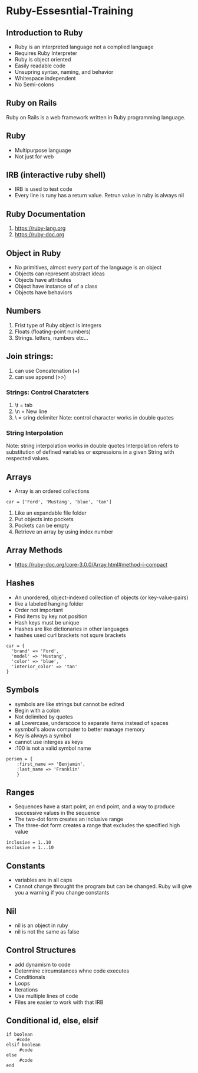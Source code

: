 # Ruby-Essesntial-Training

## Introduction to Ruby
-  Ruby is an interpreted language not a complied language
-  Requires Ruby Interpreter
-  Ruby is object oriented 
-  Easily readable code
-  Unsupring syntax, naming, and behavior
-  Whitespace independent
-  No Semi-colons

## Ruby on Rails
Ruby on Rails is a web framework written in Ruby programming language.

## Ruby
- Multipurpose language
- Not just for web

## IRB (interactive ruby shell)
- IRB is used to test code
- Every line is runy has a return value. Retrun value in ruby is always nil

## Ruby Documentation
1. https://ruby-lang.org
2. https://ruby-doc.org

## Object in Ruby
- No primitives, almost every part of the language is an object
- Objects can represent abstract ideas
- Objects have attributes
- Object have instance of of a class
- Objects have behaviors

## Numbers
1. Frist type of Ruby object is integers
2. Floats (floating-point numbers)
3. Strings. letters, numbers etc...

## Join strings: 
1. can use Concatenation (+)
2. can use append (>>)

### Strings: Control Charatcters
1.  \t =  tab 
2.  \n = New line
3.  \ = sring delimiter
 Note: control character works in double quotes
### String Interpolation
 Note: string interpolation works in double quotes
Interpolation refers to substitution of defined variables or expressions in a given String with respected values.

## Arrays
- Array is an ordered collections
```
car = ['Ford', 'Mustang', 'blue', 'tan']
```

1. Like an expandable file folder
2. Put objects into pockets
3. Pockets can be empty
4. Retrieve an array by using index number

## Array Methods

- https://ruby-doc.org/core-3.0.0/Array.html#method-i-compact

## Hashes
- An unordered, object-indexed collection of objects (or key-value-pairs)
- like a labeled hanging folder
- Order not important
- Find items by key not position
- Hash keys must be unique
- Hashes are like dictionaries in other languages
- hashes used curl brackets not squre brackets

```
car = {
  'brand' => 'Ford', 
  'model' => 'Mustang', 
  'color' => 'blue', 
  'interior_color' => 'tan'
}
```

## Symbols
- symbols are like strings but cannot be edited
- Begin with a colon
- Not delimited by quotes
- all Lowercase, underscoce to  separate items instead of spaces
- sysmbol's aloow computer to better manage memory
- Key is always a symbol
- cannot use interges as keys
- :100 is not a valid symbol name

```
person = {
    :first_name => 'Benjamin', 
    :last_name => 'Franklin'
    }
```

## Ranges 
- Sequences have a start point, an end point, and a way to produce successive values in the sequence
- The two-dot form creates an inclusive range
- The three-dot form creates a range that excludes the specified high value

```
inclusive = 1..10
exclusive = 1...10
```
## Constants

- variables are in all caps
- Cannot change throught the program but can be changed. Ruby will give you a warning if you change constants

## Nil
- nil is an object in ruby
- nil is not the same as false

## Control Structures
- add dynamism to code
- Determine circumstances whne code executes
- Conditionals
- Loops
- Iterations
- Use multiple lines of code
- Files are easier to work with that IRB

## Conditional id, else, elsif

```
if boolean
    #code
elsif boolean
     #code
else
     #code
end
```
